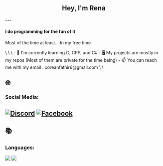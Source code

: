 <h2 align=center>Hey, I'm Rena</h2>
---
<h4>I do programming for the fun of it</h4>
<p>Most of the time at least... In my free time</p>
\
\
\
- 📖 I'm currently learning C, CPP, and C#
- 🖥️ My projects are mostly in my repos (Most of them are private for the time being)
- 📫 You can reach me with my email : coreanfathir6@gmail.com
\
\

🌐 <h3>Social Media:</h3>
---
[![Discord](https://img.shields.io/badge/Discord-gray?style=for-the-badge&logo=discord)](https://discordapp.com/users/monnaca)
[![Facebook](https://img.shields.io/badge/Facebook-blue?style=for-the-badge&logo=facebook)](https://facebook.com/hoshimachy)
---
📚 <h3>Languages:</h3>
---
<img src="https://img.shields.io/badge/Rust-red?style=for-the-badge&logo=rust" />
<img src="https://img.shields.io/badge/Python-yellow?style=for-the-badge&logo=python" />
